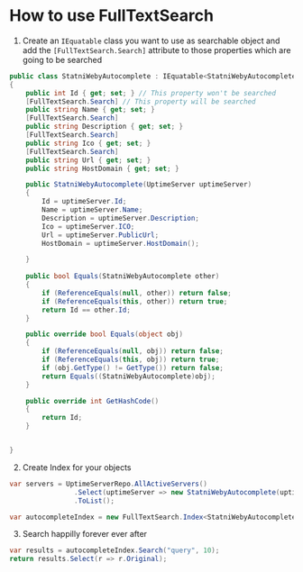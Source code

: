 # How to use FullTextSearch

1) Create an `IEquatable` class you want to use as searchable object and add the `[FullTextSearch.Search]` attribute to those properties which are going to be searched 

```csharp
public class StatniWebyAutocomplete : IEquatable<StatniWebyAutocomplete>
{
    public int Id { get; set; } // This property won't be searched
    [FullTextSearch.Search] // This property will be searched
    public string Name { get; set; }
    [FullTextSearch.Search]
    public string Description { get; set; }
    [FullTextSearch.Search]
    public string Ico { get; set; }
    [FullTextSearch.Search]
    public string Url { get; set; }
    public string HostDomain { get; set; }

    public StatniWebyAutocomplete(UptimeServer uptimeServer)
    {
        Id = uptimeServer.Id;
        Name = uptimeServer.Name;
        Description = uptimeServer.Description;
        Ico = uptimeServer.ICO;
        Url = uptimeServer.PublicUrl;
        HostDomain = uptimeServer.HostDomain();

    }
    
    public bool Equals(StatniWebyAutocomplete other)
    {
        if (ReferenceEquals(null, other)) return false;
        if (ReferenceEquals(this, other)) return true;
        return Id == other.Id;
    }

    public override bool Equals(object obj)
    {
        if (ReferenceEquals(null, obj)) return false;
        if (ReferenceEquals(this, obj)) return true;
        if (obj.GetType() != GetType()) return false;
        return Equals((StatniWebyAutocomplete)obj);
    }

    public override int GetHashCode()
    {
        return Id;
    }


}
```

2) Create Index for your objects
```csharp
var servers = UptimeServerRepo.AllActiveServers()
                .Select(uptimeServer => new StatniWebyAutocomplete(uptimeServer))
                .ToList();

var autocompleteIndex = new FullTextSearch.Index<StatniWebyAutocomplete>(servers);
```

3) Search happilly forever ever after

```csharp
var results = autocompleteIndex.Search("query", 10);
return results.Select(r => r.Original);
```